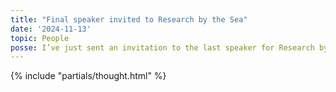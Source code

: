 ```yaml
---
title: "Final speaker invited to Research by the Sea"
date: '2024-11-13'
topic: People
posse: I’ve just sent an invitation to the last speaker for Research by the Sea. I’m so excited about the 7 talks and group Q&A, 3 workshops, the 12 people (+1 back up) who will help us explore the future of research. The full line-up will be revealed over the coming weeks. Get ready to have your brains learned out! https://researchbythesea.com/
---
```


{% include "partials/thought.html" %}
